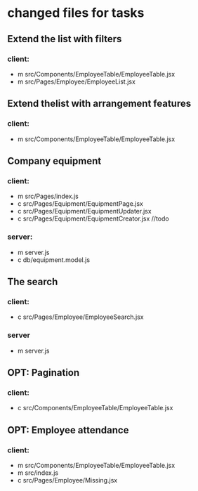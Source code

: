 # changed files for tasks

## Extend the list with filters
  ### client:
  - m src/Components/EmployeeTable/EmployeeTable.jsx
  - m src/Pages/Employee/EmployeeList.jsx

## Extend thelist with arrangement features
  ### client:
  - m src/Components/EmployeeTable/EmployeeTable.jsx

## Company equipment
  ### client:
  - m src/Pages/index.js
  - c src/Pages/Equipment/EquipmentPage.jsx
  - c src/Pages/Equipment/EquipmentUpdater.jsx
  - c src/Pages/Equipment/EquipmentCreator.jsx //todo
  ### server:
  - m server.js
  - c db/equipment.model.js

## The search
  ### client:
  - c src/Pages/Employee/EmployeeSearch.jsx
  ### server
  - m server.js

## OPT: Pagination
  ### client:
  - c src/Components/EmployeeTable/EmployeeTable.jsx

## OPT: Employee attendance
  ### client:
  - m src/Components/EmployeeTable/EmployeeTable.jsx
  - m src/index.js
  - c src/Pages/Employee/Missing.jsx